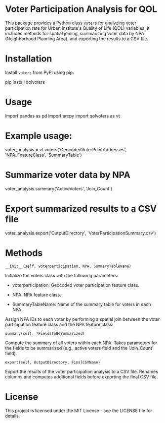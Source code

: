 
# Voter Participation Analysis for QOL

This package provides a Python class `voters` for analyzing voter participation rate for Urban Institute's Quality of Life (QOL) variables. It includes methods for spatial joining, summarizing voter data by NPA (Neighborhood Planning Area), and exporting the results to a CSV file.

# Installation

Install `voters` from PyPI using pip:


pip install qolvoters


# Usage
import pandas as pd 
import arcpy
import qolvoters as vt

# Example usage:
voter_analysis = vt.voters('GeocodedVoterPointAddresses', 'NPA_FeatureClass', 'SummaryTable')

# Summarize voter data by NPA
voter_analysis.summary('ActiveVoters', 'Join_Count')

# Export summarized results to a CSV file
voter_analysis.export('OutputDirectory', 'VoterParticipationSummary.csv')

# Methods 

`__init__(self, voterparticipation, NPA, SummaryTableName)`

Initialize the voters class with the following parameters:

* voterparticipation: Geocoded voter participation feature class.

* NPA: NPA feature class.

* SummaryTableName: Name of the summary table for voters in each NPA.

Assign NPA IDs to each voter by performing a spatial join between the voter participation feature class and the NPA feature class.

`summary(self, *FieldsToBeSummarized)`

Compute the summary of all voters within each NPA. Takes parameters for the fields to be summarized (e.g., active voters field and the 'Join_Count' field).

`export(self, OutputDirectory, FinalCSVName)`

Export the results of the voter participation analysis to a CSV file. Renames columns and computes additional fields before exporting the final CSV file.

# License

This project is licensed under the MIT License - see the LICENSE file for details.